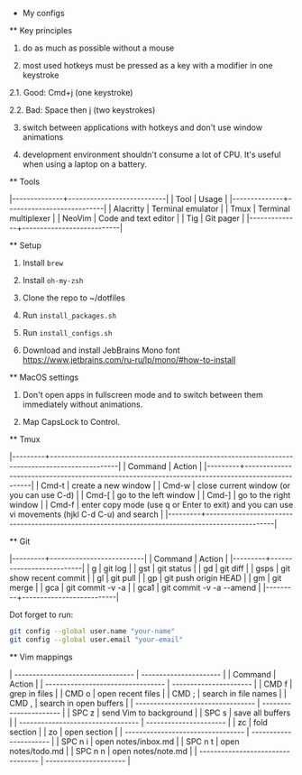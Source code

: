 * My configs

** Key principles

1. do as much as possible without a mouse

2. most used hotkeys must be pressed as a key with a modifier in one keystroke

  2.1. Good: Cmd+j (one keystroke)

  2.2. Bad: Space then j (two keystrokes)

3. switch between applications with hotkeys and don't use window animations

4. development environment shouldn't consume a lot of CPU. It's useful when using a laptop on a battery.


** Tools

|--------------+---------------------------|
| Tool         | Usage                     |
|--------------+---------------------------|
| Alacritty    | Terminal emulator         |
| Tmux         | Terminal multiplexer      |
| NeoVim       | Code and text editor      |
| Tig          | Git pager                 |
|--------------+---------------------------|


** Setup

1. Install `brew`

2. Install `oh-my-zsh`

3. Clone the repo to ~/dotfiles

4. Run `install_packages.sh`

5. Run `install_configs.sh`

6. Download and install JebBrains Mono font https://www.jetbrains.com/ru-ru/lp/mono/#how-to-install


** MacOS settings

1. Don't open apps in fullscreen mode and to switch between them immediately without animations.

2. Map CapsLock to Control.


** Tmux

|---------+-------------------------------------------------------------------------------------------------|
| Command | Action                                                                                          |
|---------+-------------------------------------------------------------------------------------------------|
| Cmd-t   | create a new window                                                                             |
| Cmd-w   | close current window (or you can use C-d)                                                       |
| Cmd-[   | go to the left window                                                                           |
| Cmd-]   | go to the right window                                                                          |
| Cmd-f   | enter copy mode (use q or Enter to exit) and you can use vi movements (hjkl C-d C-u) and search |
|---------+-------------------------------------------------------------------------------------------------|


** Git

|---------+--------------------------|
| Command | Action                   |
|---------+--------------------------|
| g       | git log                  |
| gst     | git status               |
| gd      | git diff                 |
| gsps    | git show recent commit   |
| gl      | git pull                 |
| gp      | git push origin HEAD     |
| gm      | git merge                |
| gca     | git commit -v -a         |
| gca1    | git commit -v -a --amend |
|---------+--------------------------|

Dot forget to run:

```bash
git config --global user.name "your-name"
git config --global user.email "your-email"
```


** Vim mappings

| --------------------------------- | ---------------------- |
| Command                           | Action                 |
| --------------------------------- | ---------------------- |
| CMD f                             | grep in files          |
| CMD o                             | open recent files      |
| CMD ;                             | search in file names   |
| CMD ,                             | search in open buffers |
| --------------------------------- | ---------------------- |
| SPC z                             | send Vim to background |
| SPC s                             | save all buffers       |
| --------------------------------- | ---------------------- |
| zc                                | fold section           |
| zo                                | open section           |
| --------------------------------- | ---------------------- |
| SPC n i                           | open notes/inbox.md    |
| SPC n t                           | open notes/todo.md     |
| SPC n n                           | open notes/note.md     |
| --------------------------------- | ---------------------- |

